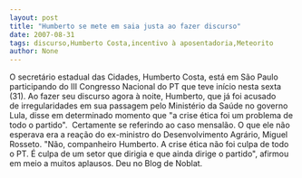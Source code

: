 ```yaml
---
layout: post
title: "Humberto se mete em saia justa ao fazer discurso"
date: 2007-08-31
tags: discurso,Humberto Costa,incentivo à aposentadoria,Meteorito
author: None
---
```

O&nbsp;secret&aacute;rio estadual das Cidades, Humberto Costa, est&aacute; em S&atilde;o Paulo participando do III Congresso Nacional do PT que teve in&iacute;cio nesta sexta (31).
Ao fazer&nbsp;seu discurso agora &agrave; noite, Humberto, que j&aacute; foi acusado de&nbsp;irregularidades em sua passagem pelo Minist&eacute;rio da Sa&uacute;de no governo Lula, disse em determinado momento que &quot;a crise &eacute;tica foi um problema de todo o partido&quot;.&nbsp; Certamente se referindo ao caso mensal&atilde;o.
O que ele n&atilde;o esperava era a rea&ccedil;&atilde;o do ex-ministro do Desenvolvimento Agr&aacute;rio, Miguel Rosseto. &quot;N&atilde;o, companheiro Humberto. A crise &eacute;tica n&atilde;o foi culpa de todo o PT. &Eacute; culpa de um setor que dirigia e que ainda dirige o partido&quot;, afirmou em meio a muitos aplausos.
Deu no Blog de Noblat. 